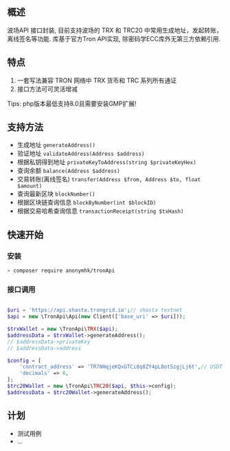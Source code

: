 ## 概述
波场API 接口封装, 目前支持波场的 TRX 和 TRC20 中常用生成地址，发起转账，离线签名等功能.
库基于官方Tron API实现, 除密码学ECC库外无第三方依赖引用.

## 特点

1. 一套写法兼容 TRON 网络中 TRX 货币和 TRC 系列所有通证
1. 接口方法可可灵活增减

Tips:  php版本最低支持8.0且需要安装GMP扩展!

## 支持方法

- 生成地址 `generateAddress()`
- 验证地址 `validateAddress(Address $address)`
- 根据私钥得到地址 `privateKeyToAddress(string $privateKeyHex)`
- 查询余额 `balance(Address $address)`
- 交易转账(离线签名) `transfer(Address $from, Address $to, float $amount)`
- 查询最新区块 `blockNumber()`
- 根据区块链查询信息 `blockByNumber(int $blockID)`
- 根据交易哈希查询信息 `transactionReceipt(string $txHash)`

## 快速开始

### 安装

```bash
> composer require anonymhk/tronApi
```

### 接口调用

``` php

$uri = 'https://api.shasta.trongrid.io';// shasta testnet
$api = new \TronApi\Api(new Client(['base_uri' => $uri]));

$trxWallet = new \TronApi\TRX($api);
$addressData = $trxWallet->generateAddress();
// $addressData->privateKey
// $addressData->address

$config = [
    'contract_address' => 'TR7NHqjeKQxGTCi8q8ZY4pL8otSzgjLj6t',// USDT TRC20
    'decimals' => 6,
];
$trc20Wallet = new \TronApi\TRC20($api, $this->config);
$addressData = $trc20Wallet->generateAddress();
```

## 计划

- 测试用例
- ...

